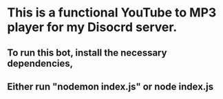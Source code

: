  # This is a functional YouTube to MP3 player for my Disocrd server.

## To run this bot, install the necessary dependencies,
## Either run "nodemon index.js" or node index.js
